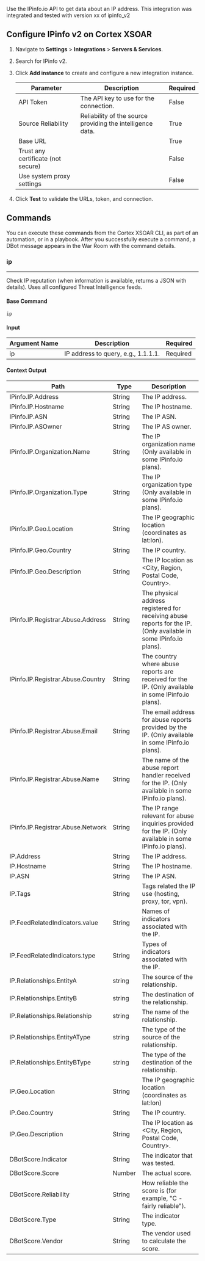 Use the IPinfo.io API to get data about an IP address.
This integration was integrated and tested with version xx of ipinfo_v2

## Configure IPinfo v2 on Cortex XSOAR

1. Navigate to **Settings** > **Integrations** > **Servers & Services**.
2. Search for IPinfo v2.
3. Click **Add instance** to create and configure a new integration instance.

    | **Parameter** | **Description** | **Required** |
    | --- | --- | --- |
    | API Token | The API key to use for the connection. | False |
    | Source Reliability | Reliability of the source providing the intelligence data. | True |
    | Base URL |  | True |
    | Trust any certificate (not secure) |  | False |
    | Use system proxy settings |  | False |

4. Click **Test** to validate the URLs, token, and connection.

## Commands

You can execute these commands from the Cortex XSOAR CLI, as part of an automation, or in a playbook.
After you successfully execute a command, a DBot message appears in the War Room with the command details.

### ip

***
Check IP reputation (when information is available, returns a JSON with details). Uses all configured Threat Intelligence feeds.

#### Base Command

`ip`

#### Input

| **Argument Name** | **Description** | **Required** |
| --- | --- | --- |
| ip | IP address to query, e.g., 1.1.1.1. | Required | 

#### Context Output

| **Path** | **Type** | **Description** |
| --- | --- | --- |
| IPinfo.IP.Address | String | The IP address. | 
| IPinfo.IP.Hostname | String | The IP hostname. | 
| IPinfo.IP.ASN | String | The IP ASN. | 
| IPinfo.IP.ASOwner | String | The IP AS owner. | 
| IPinfo.IP.Organization.Name | String | The IP organization name \(Only available in some IPinfo.io plans\). | 
| IPinfo.IP.Organization.Type | String | The IP organization type \(Only available in some IPinfo.io plans\). | 
| IPinfo.IP.Geo.Location | String | The IP geographic location \(coordinates as lat:lon\). | 
| IPinfo.IP.Geo.Country | String | The IP country. | 
| IPinfo.IP.Geo.Description | String | The IP location as &lt;City, Region, Postal Code, Country&gt;. | 
| IPinfo.IP.Registrar.Abuse.Address | String | The physical address registered for receiving abuse reports for the IP. \(Only available in some IPinfo.io plans\). | 
| IPinfo.IP.Registrar.Abuse.Country | String | The country where abuse reports are received for the IP. \(Only available in some IPinfo.io plans\). | 
| IPinfo.IP.Registrar.Abuse.Email | String | The email address for abuse reports provided by the IP. \(Only available in some IPinfo.io plans\). | 
| IPinfo.IP.Registrar.Abuse.Name | String | The name of the abuse report handler received for the IP. \(Only available in some IPinfo.io plans\). | 
| IPinfo.IP.Registrar.Abuse.Network | String | The IP range relevant for abuse inquiries provided for the IP. \(Only available in some IPinfo.io plans\). | 
| IP.Address | String | The IP address. | 
| IP.Hostname | String | The IP hostname. | 
| IP.ASN | String | The IP ASN. | 
| IP.Tags | String | Tags related the IP use \(hosting, proxy, tor, vpn\). | 
| IP.FeedRelatedIndicators.value | String | Names of indicators associated with the IP. | 
| IP.FeedRelatedIndicators.type | String | Types of indicators associated with the IP. | 
| IP.Relationships.EntityA | string | The source of the relationship. | 
| IP.Relationships.EntityB | string | The destination of the relationship. | 
| IP.Relationships.Relationship | string | The name of the relationship. | 
| IP.Relationships.EntityAType | string | The type of the source of the relationship. | 
| IP.Relationships.EntityBType | string | The type of the destination of the relationship. | 
| IP.Geo.Location | String | The IP geographic location \(coordinates as lat:lon\) | 
| IP.Geo.Country | String | The IP country. | 
| IP.Geo.Description | String | The IP location as &lt;City, Region, Postal Code, Country&gt;. | 
| DBotScore.Indicator | String | The indicator that was tested. | 
| DBotScore.Score | Number | The actual score. | 
| DBotScore.Reliability | String | How reliable the score is \(for example, "C - fairly reliable"\). | 
| DBotScore.Type | String | The indicator type. | 
| DBotScore.Vendor | String | The vendor used to calculate the score. | 
